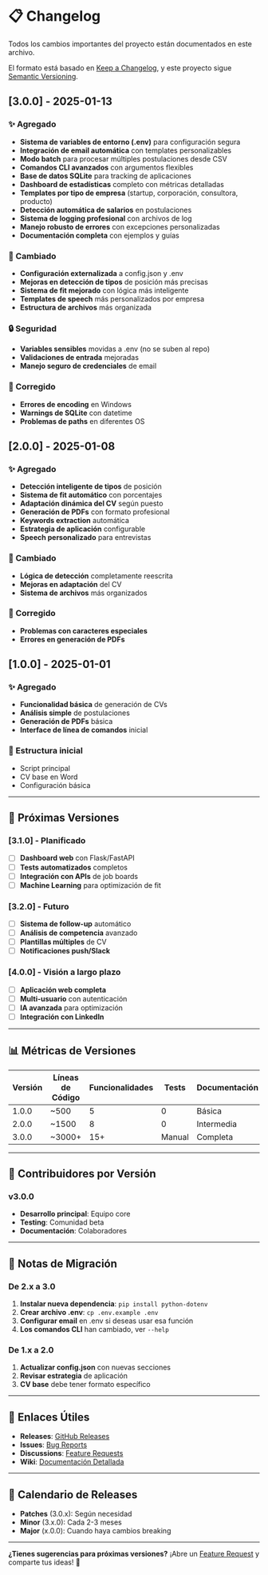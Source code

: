 # 📋 Changelog

Todos los cambios importantes del proyecto están documentados en este archivo.

El formato está basado en [Keep a Changelog](https://keepachangelog.com/en/1.0.0/),
y este proyecto sigue [Semantic Versioning](https://semver.org/spec/v2.0.0.html).

## [3.0.0] - 2025-01-13

### ✨ Agregado
- **Sistema de variables de entorno (.env)** para configuración segura
- **Integración de email automática** con templates personalizables
- **Modo batch** para procesar múltiples postulaciones desde CSV
- **Comandos CLI avanzados** con argumentos flexibles
- **Base de datos SQLite** para tracking de aplicaciones
- **Dashboard de estadísticas** completo con métricas detalladas
- **Templates por tipo de empresa** (startup, corporación, consultora, producto)
- **Detección automática de salarios** en postulaciones
- **Sistema de logging profesional** con archivos de log
- **Manejo robusto de errores** con excepciones personalizadas
- **Documentación completa** con ejemplos y guías

### 🔄 Cambiado
- **Configuración externalizada** a config.json y .env
- **Mejoras en detección de tipos** de posición más precisas
- **Sistema de fit mejorado** con lógica más inteligente
- **Templates de speech** más personalizados por empresa
- **Estructura de archivos** más organizada

### 🔒 Seguridad
- **Variables sensibles** movidas a .env (no se suben al repo)
- **Validaciones de entrada** mejoradas
- **Manejo seguro de credenciales** de email

### 🐛 Corregido
- **Errores de encoding** en Windows
- **Warnings de SQLite** con datetime
- **Problemas de paths** en diferentes OS

## [2.0.0] - 2025-01-08

### ✨ Agregado
- **Detección inteligente de tipos** de posición
- **Sistema de fit automático** con porcentajes
- **Adaptación dinámica del CV** según puesto
- **Generación de PDFs** con formato profesional
- **Keywords extraction** automática
- **Estrategia de aplicación** configurable
- **Speech personalizado** para entrevistas

### 🔄 Cambiado
- **Lógica de detección** completamente reescrita
- **Mejoras en adaptación** del CV
- **Sistema de archivos** más organizados

### 🐛 Corregido
- **Problemas con caracteres especiales**
- **Errores en generación de PDFs**

## [1.0.0] - 2025-01-01

### ✨ Agregado
- **Funcionalidad básica** de generación de CVs
- **Análisis simple** de postulaciones
- **Generación de PDFs** básica
- **Interface de línea de comandos** inicial

### 📁 Estructura inicial
- Script principal
- CV base en Word
- Configuración básica

---

## 🔮 Próximas Versiones

### [3.1.0] - Planificado
- [ ] **Dashboard web** con Flask/FastAPI
- [ ] **Tests automatizados** completos
- [ ] **Integración con APIs** de job boards
- [ ] **Machine Learning** para optimización de fit

### [3.2.0] - Futuro
- [ ] **Sistema de follow-up** automático
- [ ] **Análisis de competencia** avanzado
- [ ] **Plantillas múltiples** de CV
- [ ] **Notificaciones push/Slack**

### [4.0.0] - Visión a largo plazo
- [ ] **Aplicación web completa**
- [ ] **Multi-usuario** con autenticación
- [ ] **IA avanzada** para optimización
- [ ] **Integración con LinkedIn**

---

## 📊 Métricas de Versiones

| Versión | Líneas de Código | Funcionalidades | Tests | Documentación |
|---------|-----------------|-----------------|--------|---------------|
| 1.0.0   | ~500           | 5              | 0      | Básica        |
| 2.0.0   | ~1500          | 8              | 0      | Intermedia    |
| 3.0.0   | ~3000+         | 15+            | Manual | Completa      |

---

## 🤝 Contribuidores por Versión

### v3.0.0
- **Desarrollo principal**: Equipo core
- **Testing**: Comunidad beta
- **Documentación**: Colaboradores

---

## 📜 Notas de Migración

### De 2.x a 3.0
1. **Instalar nueva dependencia**: `pip install python-dotenv`
2. **Crear archivo .env**: `cp .env.example .env`
3. **Configurar email** en .env si deseas usar esa función
4. **Los comandos CLI** han cambiado, ver `--help`

### De 1.x a 2.0
1. **Actualizar config.json** con nuevas secciones
2. **Revisar estrategia** de aplicación
3. **CV base** debe tener formato específico

---

## 🔗 Enlaces Útiles

- **Releases**: [GitHub Releases](../../releases)
- **Issues**: [Bug Reports](../../issues)
- **Discussions**: [Feature Requests](../../discussions)
- **Wiki**: [Documentación Detallada](../../wiki)

---

## 📅 Calendario de Releases

- **Patches** (3.0.x): Según necesidad
- **Minor** (3.x.0): Cada 2-3 meses
- **Major** (x.0.0): Cuando haya cambios breaking

---

**¿Tienes sugerencias para próximas versiones?** 
¡Abre un [Feature Request](../../discussions) y comparte tus ideas! 🚀

